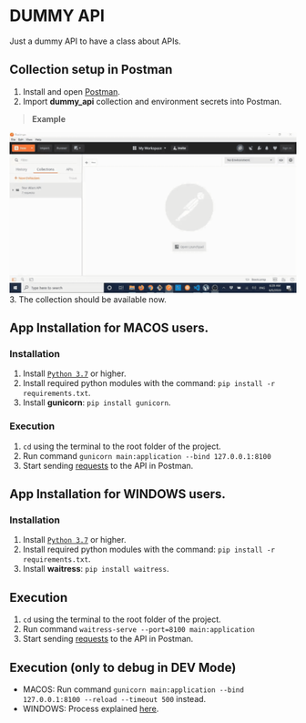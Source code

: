 # DUMMY API
Just a dummy API to have a class about APIs.

## Collection setup in Postman
1. Install and open [Postman](https://www.postman.com/).
2. Import **dummy_api** collection and environment secrets into Postman.  
>**__Example__**  
<img src="assets/images/postman_import.gif" width="600">
3. The collection should be available now.

## App Installation for MACOS users.
### Installation
1. Install [`Python 3.7`](https://realpython.com/installing-python/) or higher.  
2. Install required python modules with the command: `pip install -r requirements.txt`.
3. Install **__gunicorn__**: `pip install gunicorn`.

### Execution
1. `cd` using the terminal to the root folder of the project.
2. Run command `gunicorn main:application --bind 127.0.0.1:8100` 
3. Start sending [requests](./collection) to the API in Postman.

## App Installation for WINDOWS users.
### Installation 
1. Install [`Python 3.7`](https://realpython.com/installing-python/) or higher.  
2. Install required python modules with the command: `pip install -r requirements.txt`.
3. Install **__waitress__**: `pip install waitress`.

## Execution
1. `cd` using the terminal to the root folder of the project.
2. Run command `waitress-serve --port=8100 main:application` 
3. Start sending [requests](./collection) to the API in Postman.

## Execution (only to debug in DEV Mode)
- MACOS: Run command `gunicorn main:application --bind 127.0.0.1:8100 --reload --timeout 500` instead.
- WINDOWS: Process explained [here](https://stackoverflow.com/questions/36817604/how-to-change-and-reload-python-code-in-waitress-without-restarting-the-server).

